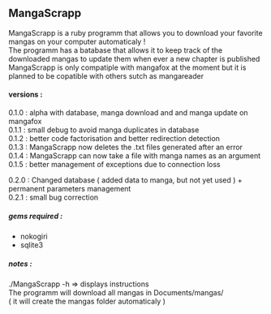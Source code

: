 ## MangaScrapp

MangaScrapp is a ruby programm that allows you to download your favorite mangas on your computer automaticaly !<br />
The programm has a batabase that allows it to keep track of the downloaded mangas to update them when ever a new chapter is published<br />
MangaScrapp is only compatiple with mangafox at the moment but it is planned to be copatible with others sutch as mangareader<br />

#### versions :

0.1.0 : alpha with database, manga download and and manga update on mangafox<br />
0.1.1 : small debug to avoid manga duplicates in database<br />
0.1.2 : better code factorisation and better redirection detection<br />
0.1.3 : MangaScrapp now deletes the .txt files generated after an error<br />
0.1.4 : MangaScrapp can now take a file with manga names as an argument<br />
0.1.5 : better management of exceptions due to connection loss<br />

0.2.0 : Changed database ( added data to manga, but not yet used ) + permanent parameters management<br />
0.2.1 : small bug correction

##### gems required :
- nokogiri
- sqlite3

##### notes :
./MangaScrapp -h => displays instructions<br />
The programm will download all mangas in Documents/mangas/<br />
( it will create the mangas folder automaticaly )<br />
